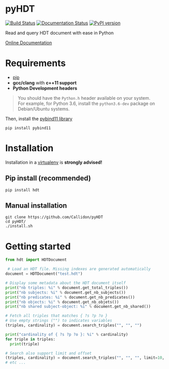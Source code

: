 # pyHDT

[![Build Status](https://travis-ci.org/Callidon/pyHDT.svg?branch=master)](https://travis-ci.org/Callidon/pyHDT) [![Documentation Status](https://readthedocs.org/projects/pyhdt/badge/?version=latest)](https://callidon.github.io/pyHDT) [![PyPI version](https://badge.fury.io/py/hdt.svg)](https://badge.fury.io/py/hdt)

Read and query HDT document with ease in Python

[Online Documentation](https://callidon.github.io/pyHDT)

# Requirements

* [pip](https://pip.pypa.io/en/stable/)
* **gcc/clang** with **c++11 support**
* **Python Development headers**
> You should have the `Python.h` header available on your system.   
> For example, for Python 3.6, install the `python3.6-dev` package on Debian/Ubuntu systems.

Then, install the [pybind11 library](http://pybind11.readthedocs.io/en/stable/)
```
pip install pybind11
```

# Installation

Installation in a [virtualenv](https://virtualenv.pypa.io/en/stable/) is **strongly advised!**

## Pip install (recommended)

```
pip install hdt
```

## Manual installation

```
git clone https://github.com/Callidon/pyHDT
cd pyHDT/
./install.sh
```

# Getting started

```python
from hdt import HDTDocument

 # Load an HDT file. Missing indexes are generated automatically
document = HDTDocument("test.hdt")

# Display some metadata about the HDT document itself
print("nb triples: %i" % document.get_total_triples())
print("nb subjects: %i" % document.get_nb_subjects())
print("nb predicates: %i" % document.get_nb_predicates())
print("nb objects: %i" % document.get_nb_objets())
print("nb shared subject-object: %i" % document.get_nb_shared())

# Fetch all triples that matches { ?s ?p ?o }
# Use empty strings ("") to indicates variables
(triples, cardinality) = document.search_triples("", "", "")

print("cardinality of { ?s ?p ?o }: %i" % cardinality)
for triple in triples:
  print(triple)

# Search also support limit and offset
(triples, cardinality) = document.search_triples("", "", "", limit=10, offset=100)
# etc ...
```
